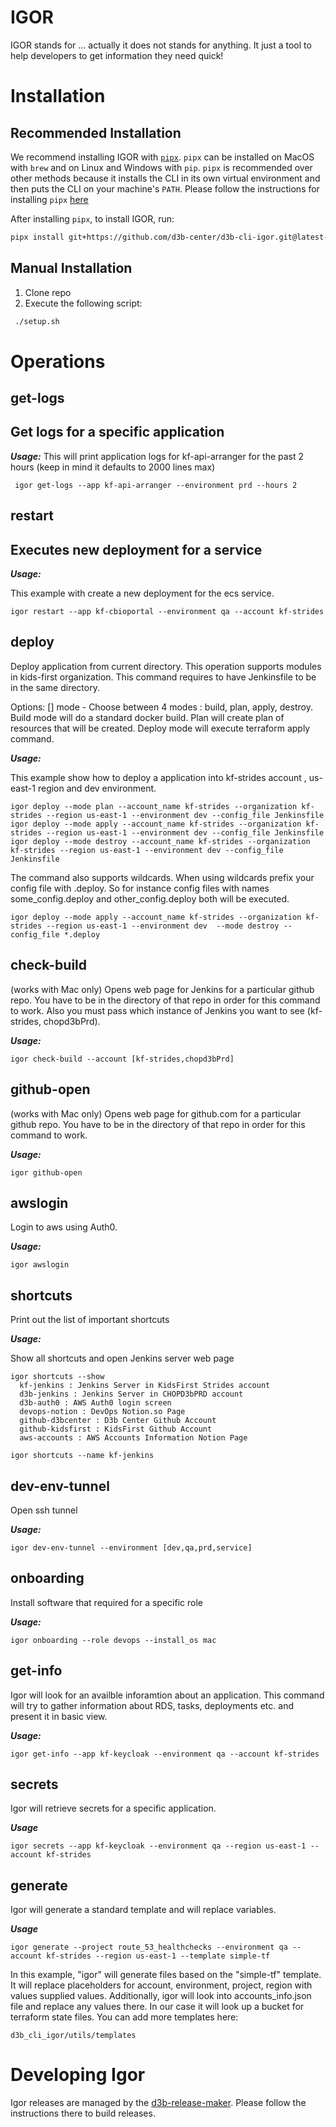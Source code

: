 IGOR
====

IGOR stands for ... actually it does not stands for anything. It just a tool to help developers to get information they need quick!

Installation
============

Recommended Installation
------------------------

We recommend installing IGOR with [`pipx`](https://pypa.github.io/pipx). `pipx` can be installed on MacOS with `brew` and on  Linux and Windows with `pip`. `pipx` is recommended over other methods because it installs the CLI in its own virtual environment and then puts the CLI on your machine's `PATH`. Please follow the instructions for installing `pipx` [here](https://pypa.github.io/pipx/installation/)

After installing `pipx`, to install IGOR, run:

~~~sh
pipx install git+https://github.com/d3b-center/d3b-cli-igor.git@latest-release
~~~

Manual Installation
-------------------

1. Clone repo
2. Execute the following script:

~~~sh
 ./setup.sh
~~~

Operations
==========

get-logs
--------

Get logs for a specific application
--------

***Usage:***
This will print application logs for kf-api-arranger for the past 2 hours (keep in mind it defaults to 2000 lines max)

~~~
 igor get-logs --app kf-api-arranger --environment prd --hours 2 
~~~

restart
-------

Executes new deployment for a service
-------

***Usage:***

This example with create a new deployment for the ecs service.

~~~
igor restart --app kf-cbioportal --environment qa --account kf-strides
~~~

deploy
------

Deploy application from current directory. This operation supports modules in kids-first organization. This command requires to have Jenkinsfile to be in the same directory.

Options:
 [] mode - Choose between 4 modes : build, plan, apply, destroy. Build mode will do a standard docker build. Plan will create plan of resources that will be created. Deploy mode will execute terraform apply command.

***Usage:***

This example show how to deploy a application into kf-strides account , us-east-1 region and dev environment.

~~~
igor deploy --mode plan --account_name kf-strides --organization kf-strides --region us-east-1 --environment dev --config_file Jenkinsfile
igor deploy --mode apply --account_name kf-strides --organization kf-strides --region us-east-1 --environment dev --config_file Jenkinsfile
igor deploy --mode destroy --account_name kf-strides --organization kf-strides --region us-east-1 --environment dev --config_file Jenkinsfile
~~~

The command also supports wildcards. When using wildcards prefix your config file with .deploy. So for instance config files with names some_config.deploy and other_config.deploy both will be executed.

~~~
igor deploy --mode apply --account_name kf-strides --organization kf-strides --region us-east-1 --environment dev  --mode destroy --config_file *.deploy 
~~~

check-build
-----------

(works with Mac only) Opens web page for Jenkins for a particular github repo. You have to be in the directory of that repo in order for this command to work. Also you must pass which instance of Jenkins you want to see (kf-strides, chopd3bPrd).

***Usage:***

~~~
igor check-build --account [kf-strides,chopd3bPrd]
~~~

github-open
-----------

(works with Mac only) Opens web page for github.com for a particular github repo. You have to be in the directory of that repo in order for this command to work.

***Usage:***

~~~
igor github-open 
~~~

awslogin
--------

Login to aws using Auth0.

***Usage:***

~~~
igor awslogin
~~~

shortcuts
---------

Print out the list of important shortcuts

***Usage:***

Show all shortcuts and open Jenkins server web page

~~~
igor shortcuts --show
  kf-jenkins : Jenkins Server in KidsFirst Strides account
  d3b-jenkins : Jenkins Server in CHOPD3bPRD account
  d3b-auth0 : AWS Auth0 login screen
  devops-notion : DevOps Notion.so Page
  github-d3bcenter : D3b Center Github Account
  github-kidsfirst : KidsFirst Github Account
  aws-accounts : AWS Accounts Information Notion Page

igor shortcuts --name kf-jenkins 
~~~

dev-env-tunnel
--------------

Open ssh tunnel

***Usage:***

~~~
igor dev-env-tunnel --environment [dev,qa,prd,service]
~~~

onboarding
----------

Install software that required for a specific role

***Usage:***

~~~
igor onboarding --role devops --install_os mac
~~~

get-info
----------

Igor will look for an availble inforamtion about an application. This command will try to gather information about RDS, tasks, deployments etc. and present it in basic view.

***Usage:***

~~~
igor get-info --app kf-keycloak --environment qa --account kf-strides
~~~

secrets
-------

Igor will retrieve secrets for a specific application.

***Usage***

~~~
igor secrets --app kf-keycloak --environment qa --region us-east-1 --account kf-strides
~~~

generate
--------

Igor will generate a standard template and will replace variables.

***Usage***

~~~
igor generate --project route_53_healthchecks --environment qa --account kf-strides --region us-east-1 --template simple-tf
~~~

In this example, "igor" will generate files based on the "simple-tf" template. It will replace placeholders for account, environment, project, region with values supplied values. Additionally, igor will look into accounts_info.json file and replace any values there. In our case it will look up a bucket for terraform state files. 
You can add more templates here:

~~~
d3b_cli_igor/utils/templates
~~~

Developing Igor
===============

Igor releases are managed by the [d3b-release-maker](https://github.com/d3b-center/d3b-release-maker/). Please follow the instructions there to build releases.

